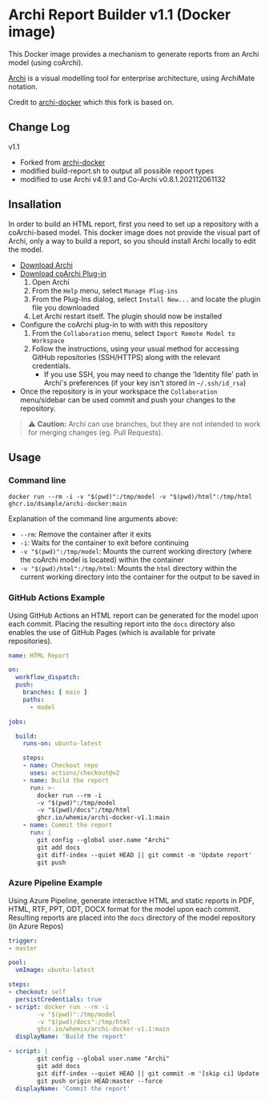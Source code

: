 # Archi Report Builder v1.1 (Docker image)

This Docker image provides a mechanism to generate reports from an Archi model (using coArchi).

[Archi](https://www.archimatetool.com) is a visual modelling tool for enterprise architecture, using ArchiMate notation.

Credit to [archi-docker](https://github.com/users/dsample/packages/container/package/archi-docker) which this fork is based on.


## Change Log

v1.1
- Forked from [archi-docker](https://github.com/users/dsample/packages/container/package/archi-docker)
- modified build-report.sh to output all possible report types
- modified to use Archi v4.9.1 and Co-Archi v0.8.1.202112061132


## Insallation

In order to build an HTML report, first you need to set up a repository with a coArchi-based model. This docker image does not provide the visual part of Archi, only a way to build a report, so you should install Archi locally to edit the model.

* [Download Archi][archi]
* [Download coArchi Plug-in][archi plugins]
  1. Open Archi
  2. From the `Help` menu, select `Manage Plug-ins`
  3. From the Plug-Ins dialog, select `Install New...` and locate the plugin file you downloaded
  4. Let Archi restart itself. The plugin should now be installed
* Configure the coArchi plug-in to with with this repository
  1. From the `Collaboration` menu, select `Import Remote Model to Workspace`
  2. Follow the instructions, using your usual method for accessing GitHub repositories (SSH/HTTPS) along with the relevant credentials.
     * If you use SSH, you may need to change the 'Identity file' path in Archi's preferences (if your key isn't stored in `~/.ssh/id_rsa`)
* Once the repository is in your workspace the `Collaboration` menu/sidebar can be used commit and push your changes to the repository.

> ⚠️ **Caution:** Archi can use branches, but they are not intended to work for merging changes (eg. Pull Requests).

## Usage

### Command line

```shell
docker run --rm -i -v "$(pwd)":/tmp/model -v "$(pwd)/html":/tmp/html ghcr.io/dsample/archi-docker:main
```

Explanation of the command line arguments above:

* `--rm`: Remove the container after it exits
* `-i`: Waits for the container to exit before continuing
* `-v "$(pwd)":/tmp/model`: Mounts the current working directory (where the coArchi model is located) within the container
* `-v "$(pwd)/html":/tmp/html`: Mounts the `html` directory within the current working directory into the container for the output to be saved in

### GitHub Actions Example

Using GitHub Actions an HTML report can be generated for the model upon each commit. Placing the resulting report into the `docs` directory also enables the use of GitHub Pages (which is available for private repositories).

```yaml
name: HTML Report

on:
  workflow_dispatch:
  push:
    branches: [ main ]
    paths: 
      - model

jobs:

  build:
    runs-on: ubuntu-latest

    steps:
    - name: Checkout repo
      uses: actions/checkout@v2
    - name: Build the report
      run: >-
        docker run --rm -i
        -v "$(pwd)":/tmp/model
        -v "$(pwd)/docs":/tmp/html
        ghcr.io/whemix/archi-docker-v1.1:main
    - name: Commit the report
      run: |
        git config --global user.name "Archi"
        git add docs
        git diff-index --quiet HEAD || git commit -m 'Update report'
        git push
```

### Azure Pipeline Example

Using Azure Pipeline, generate interactive HTML and static reports in PDF, HTML, RTF, PPT, ODT, DOCX format for the model upon each commit. Resulting reports are placed into the `docs` directory of the model repository (in Azure Repos)

```yaml
trigger:
- master

pool:
  vmImage: ubuntu-latest

steps:
- checkout: self
  persistCredentials: true
- script: docker run --rm -i
        -v "$(pwd)":/tmp/model
        -v "$(pwd)/docs":/tmp/html
        ghcr.io/whemix/archi-docker-v1.1:main
  displayName: 'Build the report'

- script: |
        git config --global user.name "Archi"
        git add docs
        git diff-index --quiet HEAD || git commit -m '[skip ci] Update report'
        git push origin HEAD:master --force
  displayName: 'Commit the report'
```

[archi]: https://www.archimatetool.com/download/
[archi plugins]: https://www.archimatetool.com/plugins/
